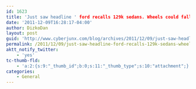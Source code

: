 ```yaml
---
id: 1623
title: 'Just saw headline ' ford recalls 129k sedans. Wheels could fall off' no joke!'
date: '2011-12-09T16:28:17-04:00'
author: DizkoDan
layout: post
guid: 'http://www.cyberjunx.com/blog/archives/2011/12/09/just-saw-headline-ford-recalls-129k-sedans-wheels-could-fall-off-no-joke/'
permalink: /2011/12/09/just-saw-headline-ford-recalls-129k-sedans-wheels-could-fall-off-no-joke/
aktt_notify_twitter:
    - 'yes'
tc-thumb-fld:
    - 'a:2:{s:9:"_thumb_id";b:0;s:11:"_thumb_type";s:10:"attachment";}'
categories:
    - General
---
```


<div class="posterous_autopost"></div>